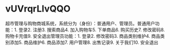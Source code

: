 # vUVrqrLlvQQO
超市管理与购物商城系统，系统分为（身份）：普通用户、管理员。普通用户功能：1. 登录2. 注册3. 搜索商品4. 加入购物车5. 下单商品6. 购买历史7. 修改密码8. 购物卡充值9. 安全退出管理员功能：1. 登录2. 修改密码3. 商品类别维护4. 商品类别添加5. 商品维护6. 商品添加7. 用户管理8. 出售记录9. 关于我们10. 安全退出 
